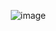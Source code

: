                          ![image](https://github.com/user-attachments/assets/80934ddf-9914-445e-b8cc-bb450d2926ac)
